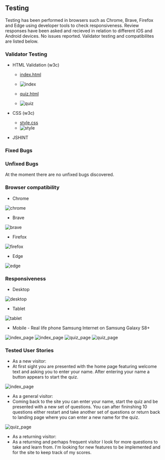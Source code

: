 ## Testing

Testing has been performed in browsers such as Chrome, Brave, Firefox and Edge using developer tools to check responsiveness. Review responses have been asked and recieved in relation to different iOS and Android devices. No issues reported. Validator testing and compatibilites are listed below.

### Validator Testing 

- HTML Validation (w3c)
    
  - [index.html](https://validator.w3.org/nu/?doc=https://waeoo.github.io/pilot-quiz/index.html)
  - ![index](documentation/testing/index_validation.png)

  - [quiz.html](https://validator.w3.org/nu/?doc=https://waeoo.github.io/pilot-quiz/quiz.html)
  - ![quiz](documentation/testing/quiz_validation.png)

- CSS (w3c)

  - [style.css](https://jigsaw.w3.org/css-validator/validator?uri=https://waeoo.github.io/pilot-quiz&profile=css3svg&usermedium=all&warning=1&vextwarning=&lang=en)
  - ![style](documentation/testing/css_validation.png)

- JSHINT


### Fixed Bugs

### Unfixed Bugs

At the moment there are no unfixed bugs discovered. 

### Browser compatibility

- Chrome

![chrome](documentation/testing/desktop_google_chrome_index.png)

- Brave

![brave](documentation/testing/desktop_brave_index.png)

- Firefox

![firefox](documentation/testing/desktop_firefox_quiz.png)

- Edge

![edge](documentation/testing/desktop_edge_quiz.png)

### Responsiveness

- Desktop

![desktop](documentation/testing/desktop_google_chrome_index.png)

- Tablet

![tablet](documentation/testing/tablet_ipad_quiz.png)

- Mobile - Real life phone Samsung Internet on Samsung Galaxy S8+

![index_page](documentation/testing/samsung_s8_google_chrome_index.jpg)
![index_page](documentation/testing/samsung_s8_samsung_internet_index.jpg)
![quiz_page](documentation/testing/samsung_s8_google_chrome_quiz.jpg)
![quiz_page](documentation/testing/samsung_s8_samsung_internet_quiz.jpg)

### Tested User Stories

- As a new visitor:
- At first sight you are presented with the home page featuring welcome text and asking you to enter your name. After entering your name a button appears to start the quiz.

![index_page](documentation/testing/desktop_google_chrome_index.png)

- As a general visitor:
- Coming back to the site you can enter your name, start the quiz and be presented with a new set of questions. You can after fininshing 10 questions either restart and take another set of questions or return back to landing page where you can enter a new name for the quiz.

![quiz_page](documentation/testing/desktop_edge_quiz.png)

- As a returning visitor:
- As a returning and perhaps frequent visitor I look for more questions to take and learn from. I'm looking for new features to be implemented and for the site to keep track of my scores.